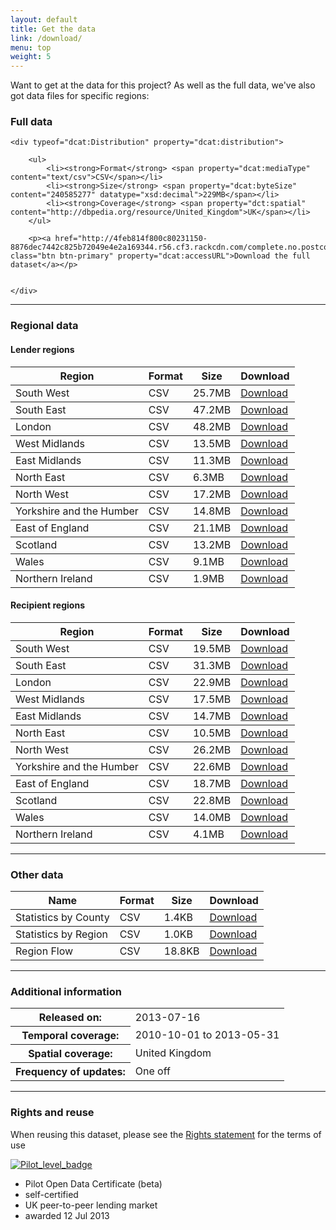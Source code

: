 ```yaml
---
layout: default
title: Get the data
link: /download/
menu: top
weight: 5
---
```


<div typeof="dcat:Catalog" resource="http://p2p.labs.theodi.org/download">

<p>Want to get at the data for this project? As well as the full data, we've also got data files for specific regions:</p>

<span property="dct:language" content="http://id.loc.gov/vocabulary/iso639-1/en"> </span>

<div typeof="dcat:Dataset" property="dcat:dataset" resource="http://p2p.labs.theodi.org/download/#full">
	<h3 property="dct:title">Full data</h3>
	
	<div typeof="dcat:Distribution" property="dcat:distribution">

		<ul>
			<li><strong>Format</strong> <span property="dcat:mediaType" content="text/csv">CSV</span></li>
			<li><strong>Size</strong> <span property="dcat:byteSize" content="240585277" datatype="xsd:decimal">229MB</span></li>
			<li><strong>Coverage</strong> <span property="dct:spatial" content="http://dbpedia.org/resource/United_Kingdom">UK</span></li>
		</ul>
		
		<p><a href="http://4feb814f800c80231150-8876dec7442c825b72049e4e2a169344.r56.cf3.rackcdn.com/complete.no.postcodes.csv.zip" class="btn btn-primary" property="dcat:accessURL">Download the full dataset</a></p>
		
		
	</div>
</div>

<hr class="heavy">

<h3>Regional data</h3>

<h4>Lender regions</h4>

<table class="table">
	<thead>
		<tr>
			<th>Region</th>
			<th>Format</th>
			<th>Size</th>
			<th>Download</th>
		</tr>
	</thead>
	<tbody typeof="dcat:Dataset" property="dcat:dataset" resource="http://p2p.labs.theodi.org/download/#lendersw">
		<tr property="dcat:distribution" typeof="dcat:Distribution">
			<td property="dct:title">
				<span property="dct:spatial" content="http://data.ordnancesurvey.co.uk/id/7000000000041427">South West</span>
			</td>
			<td property="dcat:mediaType" content="text/csv">CSV</td>
			<td property="dcat:byteSize" content="26906460" datatype="xsd:decimal">25.7MB</td>
			<td property="dct:type" resource=":indirect-access">
				<a property="dcat:accessURL" class="btn btn-primary" href="http://4feb814f800c80231150-8876dec7442c825b72049e4e2a169344.r56.cf3.rackcdn.com/by.region.len.south_west.csv.zip">Download</a>
			</td>
		</tr>
	</tbody>
	<tbody typeof="dcat:Dataset" property="dcat:dataset" resource="http://p2p.labs.theodi.org/download/#lenderse">
		<tr property="dcat:distribution" typeof="dcat:Distribution">
			<td property="dct:title">
					<span property="dct:spatial" content="http://data.ordnancesurvey.co.uk/id/7000000000041421">South East</span>
				</td>
			<td property="dcat:mediaType" content="text/csv">CSV</td>
			<td property="dcat:byteSize" content="49534730" datatype="xsd:decimal">47.2MB</td>
			<td property="dct:type" resource=":indirect-access">
				<a property="dcat:accessURL" class="btn btn-primary" href="http://4feb814f800c80231150-8876dec7442c825b72049e4e2a169344.r56.cf3.rackcdn.com/by.region.len.south_east.csv.zip">Download</a>
			</td>
		</tr>
	</tbody>
	<tbody typeof="dcat:Dataset" property="dcat:dataset" resource="http://p2p.labs.theodi.org/download/#lenderlondon">
		<tr property="dcat:distribution" typeof="dcat:Distribution">
			<td property="dct:title">
				<span property="dct:spatial" content="http://data.ordnancesurvey.co.uk/id/7000000000041428">London</span>
			</td>
			<td property="dcat:mediaType" content="text/csv">CSV</td>
			<td property="dcat:byteSize" content="50541363" datatype="xsd:decimal">48.2MB</td>
			<td property="dct:type" resource=":indirect-access">
				<a property="dcat:accessURL" class="btn btn-primary" href="http://4feb814f800c80231150-8876dec7442c825b72049e4e2a169344.r56.cf3.rackcdn.com/by.region.len.london.csv.zip">Download</a>
			</td>
		</tr>
	</tbody>
	<tbody typeof="dcat:Dataset" property="dcat:dataset" resource="http://p2p.labs.theodi.org/download/#lenderwm">
		<tr property="dcat:distribution" typeof="dcat:Distribution">
			<td property="dct:title">
				<span property="dct:spatial" content="http://data.ordnancesurvey.co.uk/id/7000000000041426">West Midlands</span>
			</td>
			<td property="dcat:mediaType" content="text/csv">CSV</td>
			<td property="dcat:byteSize" content="14176748" datatype="xsd:decimal">13.5MB</td>
			<td property="dct:type" resource=":indirect-access">
				<a property="dcat:accessURL" class="btn btn-primary" href="http://4feb814f800c80231150-8876dec7442c825b72049e4e2a169344.r56.cf3.rackcdn.com/by.region.len.west_midlands.csv.zip">Download</a>
			</td>
		</tr>
	</tbody>
	<tbody typeof="dcat:Dataset" property="dcat:dataset" resource="http://p2p.labs.theodi.org/download/#lenderem">
		<tr property="dcat:distribution" typeof="dcat:Distribution">
			<td property="dct:title">
				<span property="dct:spatial" content="http://data.ordnancesurvey.co.uk/id/7000000000041423">East Midlands</span>
			</td>
			<td property="dcat:mediaType" content="text/csv">CSV</td>
			<td property="dcat:byteSize" content="11827937" datatype="xsd:decimal">11.3MB</td>
			<td property="dct:type" resource=":indirect-access">
				<a property="dcat:accessURL" class="btn btn-primary" href="http://4feb814f800c80231150-8876dec7442c825b72049e4e2a169344.r56.cf3.rackcdn.com/by.region.len.east_midlands.csv.zip">Download</a>
			</td>
		</tr>
	</tbody>
	<tbody typeof="dcat:Dataset" property="dcat:dataset" resource="http://p2p.labs.theodi.org/download/#lenderne">
		<tr property="dcat:distribution" typeof="dcat:Distribution">
			<td property="dct:title">
				<span property="dct:spatial" content="http://data.ordnancesurvey.co.uk/id/7000000000041422">North East</span>
			</td>
			<td property="dcat:mediaType" content="text/csv">CSV</td>
			<td property="dcat:byteSize" content="6574572" datatype="xsd:decimal">6.3MB</td>
			<td property="dct:type" resource=":indirect-access">
				<a property="dcat:accessURL" class="btn btn-primary" href="http://4feb814f800c80231150-8876dec7442c825b72049e4e2a169344.r56.cf3.rackcdn.com/by.region.len.north_east.csv.zip">Download</a>
			</td>
		</tr>
	</tbody>
	<tbody typeof="dcat:Dataset" property="dcat:dataset" resource="http://p2p.labs.theodi.org/download/#lendernw">
		<tr property="dcat:distribution" typeof="dcat:Distribution">
			<td property="dct:title">
				<span property="dct:spatial" content="http://data.ordnancesurvey.co.uk/id/7000000000041431">North West</span>
			</td>
			<td property="dcat:mediaType" content="text/csv">CSV</td>
			<td property="dcat:byteSize" content="18025021" datatype="xsd:decimal">17.2MB</td>
			<td property="dct:type" resource=":indirect-access">
				<a property="dcat:accessURL" class="btn btn-primary" href="http://4feb814f800c80231150-8876dec7442c825b72049e4e2a169344.r56.cf3.rackcdn.com/by.region.len.north_west.csv.zip">Download</a>
			</td>
		</tr>
	</tbody>
	<tbody typeof="dcat:Dataset" property="dcat:dataset" resource="http://p2p.labs.theodi.org/download/#lenderyh">
		<tr property="dcat:distribution" typeof="dcat:Distribution">
			<td property="dct:title">
				<span property="dct:spatial" content="http://data.ordnancesurvey.co.uk/id/7000000000041430">Yorkshire and the Humber</span>
			</td>
			<td property="dcat:mediaType" content="text/csv">CSV</td>
			<td property="dcat:byteSize" content="15487468" datatype="xsd:decimal">14.8MB</td>
			<td property="dct:type" resource=":indirect-access">
				<a property="dcat:accessURL" class="btn btn-primary" href="http://4feb814f800c80231150-8876dec7442c825b72049e4e2a169344.r56.cf3.rackcdn.com/by.region.len.yorkshire_and_the_humber.csv.zip">Download</a>
			</td>
		</tr>
	</tbody>
	<tbody typeof="dcat:Dataset" property="dcat:dataset" resource="http://p2p.labs.theodi.org/download/#lenderee">
		<tr property="dcat:distribution" typeof="dcat:Distribution">
			<td property="dct:title">
				<span property="dct:spatial" content="http://data.ordnancesurvey.co.uk/id/7000000000041425">East of England</span>
			</td>
			<td property="dcat:mediaType" content="text/csv">CSV</td>
			<td property="dcat:byteSize" content="22124953" datatype="xsd:decimal">21.1MB</td>
			<td property="dct:type" resource=":indirect-access">
				<a property="dcat:accessURL" class="btn btn-primary" href="http://4feb814f800c80231150-8876dec7442c825b72049e4e2a169344.r56.cf3.rackcdn.com/by.region.len.east_of_england.csv.zip">Download</a>
			</td>
		</tr>
	</tbody>
	<tbody typeof="dcat:Dataset" property="dcat:dataset" resource="http://p2p.labs.theodi.org/download/#lenderscotland">
		<tr property="dcat:distribution" typeof="dcat:Distribution">
			<td property="dct:title">
				<span property="dct:spatial" content="http://data.ordnancesurvey.co.uk/doc/country/scotland">Scotland</span>
			</td>
			<td property="dcat:mediaType" content="text/csv">CSV</td>
			<td property="dcat:byteSize" content="13862175" datatype="xsd:decimal">13.2MB</td>
			<td property="dct:type" resource=":indirect-access">
				<a property="dcat:accessURL" class="btn btn-primary" href="http://4feb814f800c80231150-8876dec7442c825b72049e4e2a169344.r56.cf3.rackcdn.com/by.region.len.scotland.csv.zip">Download</a>
			</td>
		</tr>
	</tbody>
	<tbody typeof="dcat:Dataset" property="dcat:dataset" resource="http://p2p.labs.theodi.org/download/#lenderwales">
		<tr property="dcat:distribution" typeof="dcat:Distribution">
			<td property="dct:title">
				<span property="dct:spatial" content="http://data.ordnancesurvey.co.uk/doc/country/wales">Wales</span>
			</td>
			<td property="dcat:mediaType" content="text/csv">CSV</td>
			<td property="dcat:byteSize" content="9500099" datatype="xsd:decimal">9.1MB</td>
			<td property="dct:type" resource=":indirect-access">
				<a property="dcat:accessURL" class="btn btn-primary" href="http://4feb814f800c80231150-8876dec7442c825b72049e4e2a169344.r56.cf3.rackcdn.com/by.region.len.wales.csv.zip">Download</a>
			</td>
		</tr>
	</tbody>
	<tbody typeof="dcat:Dataset" property="dcat:dataset" resource="http://p2p.labs.theodi.org/download/#lenderni">
		<tr property="dcat:distribution" typeof="dcat:Distribution">
			<td property="dct:title">
				<span property="dct:spatial" content="http://dbpedia.org/page/Northern_Ireland">Northern Ireland</span>
			</td>
			<td property="dcat:mediaType" content="text/csv">CSV</td>
			<td property="dcat:byteSize" content="2023751" datatype="xsd:decimal">1.9MB</td>
			<td property="dct:type" resource=":indirect-access">
				<a property="dcat:accessURL" class="btn btn-primary" href="http://4feb814f800c80231150-8876dec7442c825b72049e4e2a169344.r56.cf3.rackcdn.com/by.region.len.northern_ireland.csv.zip">Download</a>
			</td>
		</tr>
	</tbody>
</table>

<h4>Recipient regions</h4>

<table class="table">
	<thead>
		<tr>
			<th>Region</th>
			<th>Format</th>
			<th>Size</th>
			<th>Download</th>
		</tr>
	</thead>
	<tbody typeof="dcat:Dataset" property="dcat:dataset" resource="http://p2p.labs.theodi.org/download/#bordersw">
		<tr property="dcat:distribution" typeof="dcat:Distribution">
			<td property="dct:title">
				<span property="dct:spatial" content="http://data.ordnancesurvey.co.uk/id/7000000000041427">South West</span>
			</td>
			<td property="dcat:mediaType" content="text/csv">CSV</td>
			<td property="dcat:byteSize" content="20436746" datatype="xsd:decimal">19.5MB</td>
			<td property="dct:type" resource=":indirect-access">
				<a property="dcat:accessURL" class="btn btn-primary" href="http://4feb814f800c80231150-8876dec7442c825b72049e4e2a169344.r56.cf3.rackcdn.com/by.region.bor.south_west.csv.zip">Download</a>
			</td>
		</tr>
	</tbody>
	<tbody typeof="dcat:Dataset" property="dcat:dataset" resource="http://p2p.labs.theodi.org/download/#borderse">
		<tr property="dcat:distribution" typeof="dcat:Distribution">
			<td property="dct:title">
					<span property="dct:spatial" content="http://data.ordnancesurvey.co.uk/id/7000000000041421">South East</span>
				</td>
			<td property="dcat:mediaType" content="text/csv">CSV</td>
			<td property="dcat:byteSize" content="32768000" datatype="xsd:decimal">31.3MB</td>
			<td property="dct:type" resource=":indirect-access">
				<a property="dcat:accessURL" class="btn btn-primary" href="http://4feb814f800c80231150-8876dec7442c825b72049e4e2a169344.r56.cf3.rackcdn.com/by.region.bor.south_east.csv.zip">Download</a>
			</td>
		</tr>
	</tbody>
	<tbody typeof="dcat:Dataset" property="dcat:dataset" resource="http://p2p.labs.theodi.org/download/#borderlondon">
		<tr property="dcat:distribution" typeof="dcat:Distribution">
			<td property="dct:title">
				<span property="dct:spatial" content="http://data.ordnancesurvey.co.uk/id/7000000000041428">London</span>
			</td>
			<td property="dcat:mediaType" content="text/csv">CSV</td>
			<td property="dcat:byteSize" content="24054333" datatype="xsd:decimal">22.9MB</td>
			<td property="dct:type" resource=":indirect-access">
				<a property="dcat:accessURL" class="btn btn-primary" href="http://4feb814f800c80231150-8876dec7442c825b72049e4e2a169344.r56.cf3.rackcdn.com/by.region.bor.london.csv.zip">Download</a>
			</td>
		</tr>
	</tbody>
	<tbody typeof="dcat:Dataset" property="dcat:dataset" resource="http://p2p.labs.theodi.org/download/#borderwm">
		<tr property="dcat:distribution" typeof="dcat:Distribution">
			<td property="dct:title">
				<span property="dct:spatial" content="http://data.ordnancesurvey.co.uk/id/7000000000041426">West Midlands</span>
			</td>
			<td property="dcat:mediaType" content="text/csv">CSV</td>
			<td property="dcat:byteSize" content="18371052" datatype="xsd:decimal">17.5MB</td>
			<td property="dct:type" resource=":indirect-access">
				<a property="dcat:accessURL" class="btn btn-primary" href="http://4feb814f800c80231150-8876dec7442c825b72049e4e2a169344.r56.cf3.rackcdn.com/by.region.bor.west_midlands.csv.zip">Download</a>
			</td>
		</tr>
	</tbody>
	<tbody typeof="dcat:Dataset" property="dcat:dataset" resource="http://p2p.labs.theodi.org/download/#borderem">
		<tr property="dcat:distribution" typeof="dcat:Distribution">
			<td property="dct:title">
				<span property="dct:spatial" content="http://data.ordnancesurvey.co.uk/id/7000000000041423">East Midlands</span>
			</td>
			<td property="dcat:mediaType" content="text/csv">CSV</td>
			<td property="dcat:byteSize" content="15424553" datatype="xsd:decimal">14.7MB</td>
			<td property="dct:type" resource=":indirect-access">
				<a property="dcat:accessURL" class="btn btn-primary" href="http://4feb814f800c80231150-8876dec7442c825b72049e4e2a169344.r56.cf3.rackcdn.com/by.region.bor.east_midlands.csv.zip">Download</a>
			</td>
		</tr>
	</tbody>
	<tbody typeof="dcat:Dataset" property="dcat:dataset" resource="http://p2p.labs.theodi.org/download/#borderne">
		<tr property="dcat:distribution" typeof="dcat:Distribution">
			<td property="dct:title">
				<span property="dct:spatial" content="http://data.ordnancesurvey.co.uk/id/7000000000041422">North East</span>
			</td>
			<td property="dcat:mediaType" content="text/csv">CSV</td>
			<td property="dcat:byteSize" content="11041505" datatype="xsd:decimal">10.5MB</td>
			<td property="dct:type" resource=":indirect-access">
				<a property="dcat:accessURL" class="btn btn-primary" href="http://4feb814f800c80231150-8876dec7442c825b72049e4e2a169344.r56.cf3.rackcdn.com/by.region.bor.north_east.csv.zip">Download</a>
			</td>
		</tr>
	</tbody>
	<tbody typeof="dcat:Dataset" property="dcat:dataset" resource="http://p2p.labs.theodi.org/download/#bordernw">
		<tr property="dcat:distribution" typeof="dcat:Distribution">
			<td property="dct:title">
				<span property="dct:spatial" content="http://data.ordnancesurvey.co.uk/id/7000000000041431">North West</span>
			</td>
			<td property="dcat:mediaType" content="text/csv">CSV</td>
			<td property="dcat:byteSize" content="27420262" datatype="xsd:decimal">26.2MB</td>
			<td property="dct:type" resource=":indirect-access">
				<a property="dcat:accessURL" class="btn btn-primary" href="http://4feb814f800c80231150-8876dec7442c825b72049e4e2a169344.r56.cf3.rackcdn.com/by.region.bor.north_west.csv.zip">Download</a>
			</td>
		</tr>
	</tbody>
	<tbody typeof="dcat:Dataset" property="dcat:dataset" resource="http://p2p.labs.theodi.org/download/#borderyh">
		<tr property="dcat:distribution" typeof="dcat:Distribution">
			<td property="dct:title">
				<span property="dct:spatial" content="http://data.ordnancesurvey.co.uk/id/7000000000041430">Yorkshire and the Humber</span>
			</td>
			<td property="dcat:mediaType" content="text/csv">CSV</td>
			<td property="dcat:byteSize" content="23697818" datatype="xsd:decimal">22.6MB</td>
			<td property="dct:type" resource=":indirect-access">
				<a property="dcat:accessURL" class="btn btn-primary" href="http://4feb814f800c80231150-8876dec7442c825b72049e4e2a169344.r56.cf3.rackcdn.com/by.region.bor.yorkshire_and_the_humber.csv.zip">Download</a>
			</td>
		</tr>
	</tbody>
	<tbody typeof="dcat:Dataset" property="dcat:dataset" resource="http://p2p.labs.theodi.org/download/#borderee">
		<tr property="dcat:distribution" typeof="dcat:Distribution">
			<td property="dct:title">
				<span property="dct:spatial" content="http://data.ordnancesurvey.co.uk/id/7000000000041425">East of England</span>
			</td>
			<td property="dcat:mediaType" content="text/csv">CSV</td>
			<td property="dcat:byteSize" content="19597885" datatype="xsd:decimal">18.7MB</td>
			<td property="dct:type" resource=":indirect-access">
				<a property="dcat:accessURL" class="btn btn-primary" href="http://4feb814f800c80231150-8876dec7442c825b72049e4e2a169344.r56.cf3.rackcdn.com/by.region.bor.east_of_england.csv.zip">Download</a>
			</td>
		</tr>
	</tbody>
	<tbody typeof="dcat:Dataset" property="dcat:dataset" resource="http://p2p.labs.theodi.org/download/#borderscotland">
		<tr property="dcat:distribution" typeof="dcat:Distribution">
			<td property="dct:title">
				<span property="dct:spatial" content="http://data.ordnancesurvey.co.uk/doc/country/scotland">Scotland</span>
			</td>
			<td property="dcat:mediaType" content="text/csv">CSV</td>
			<td property="dcat:byteSize" content="23897047" datatype="xsd:decimal">22.8MB</td>
			<td property="dct:type" resource=":indirect-access">
				<a property="dcat:accessURL" class="btn btn-primary" href="http://4feb814f800c80231150-8876dec7442c825b72049e4e2a169344.r56.cf3.rackcdn.com/by.region.bor.scotland.csv.zip">Download</a>
			</td>
		</tr>
	</tbody>
	<tbody typeof="dcat:Dataset" property="dcat:dataset" resource="http://p2p.labs.theodi.org/download/#borderwales">
		<tr property="dcat:distribution" typeof="dcat:Distribution">
			<td property="dct:title">
				<span property="dct:spatial" content="http://data.ordnancesurvey.co.uk/doc/country/wales">Wales</span>
			</td>
			<td property="dcat:mediaType" content="text/csv">CSV</td>
			<td property="dcat:byteSize" content="14648607" datatype="xsd:decimal">14.0MB</td>
			<td property="dct:type" resource=":indirect-access">
				<a property="dcat:accessURL" class="btn btn-primary" href="http://4feb814f800c80231150-8876dec7442c825b72049e4e2a169344.r56.cf3.rackcdn.com/by.region.bor.wales.csv.zip">Download</a>
			</td>
		</tr>
	</tbody>
	<tbody typeof="dcat:Dataset" property="dcat:dataset" resource="http://p2p.labs.theodi.org/download/#borderni">
		<tr property="dcat:distribution" typeof="dcat:Distribution">
			<td property="dct:title">
				<span property="dct:spatial" content="http://dbpedia.org/page/Northern_Ireland">Northern Ireland</span>
			</td>
			<td property="dcat:mediaType" content="text/csv">CSV</td>
			<td property="dcat:byteSize" content="4330618" datatype="xsd:decimal">4.1MB</td>
			<td property="dct:type" resource=":indirect-access">
				<a property="dcat:accessURL" class="btn btn-primary" href="http://4feb814f800c80231150-8876dec7442c825b72049e4e2a169344.r56.cf3.rackcdn.com/by.region.bor.northern_ireland.csv.zip">Download</a>
			</td>
		</tr>
	</tbody>
</table>

<hr class="heavy">

<h3>Other data</h3>

<table class="table">
	<thead>
		<tr>
			<th>Name</th>
			<th>Format</th>
			<th>Size</th>
			<th>Download</th>
		</tr>
	</thead>
	<tbody typeof="dcat:Dataset" property="dcat:dataset" resource="http://p2p.labs.theodi.org/download/#county">
		<tr property="dcat:distribution" typeof="dcat:Distribution">
			<td property="dct:title">
				Statistics by County
			</td>
			<td property="dcat:mediaType" content="text/csv">CSV</td>
			<td property="dcat:byteSize" content="1455" datatype="xsd:decimal">1.4KB</td>
			<td>
				<a property="dcat:accessURL" class="btn btn-primary" href="http://4feb814f800c80231150-8876dec7442c825b72049e4e2a169344.r56.cf3.rackcdn.com/county-statistics-p2p.csv">Download</a>
			</td>
		</tr>
	</tbody>
	<tbody typeof="dcat:Dataset" property="dcat:dataset" resource="http://p2p.labs.theodi.org/download/#region">
		<tr property="dcat:distribution" typeof="dcat:Distribution">
			<td property="dct:title">
				Statistics by Region
			</td>
			<td property="dcat:mediaType" content="text/csv">CSV</td>
			<td property="dcat:byteSize" content="1096 " datatype="xsd:decimal">1.0KB</td>
			<td>
				<a property="dcat:accessURL" class="btn btn-primary" href="http://4feb814f800c80231150-8876dec7442c825b72049e4e2a169344.r56.cf3.rackcdn.com/region-statistics-p2p.csv">Download</a>
			</td>
		</tr>
	</tbody>
	<tbody typeof="dcat:Dataset" property="dcat:dataset" resource="http://p2p.labs.theodi.org/download/#flow">
		<tr property="dcat:distribution" typeof="dcat:Distribution">
			<td property="dct:title">
				Region Flow
			</td>
			<td property="dcat:mediaType" content="text/csv">CSV</td>
			<td property="dcat:byteSize" content="19313" datatype="xsd:decimal">18.8KB</td>
			<td>
				<a property="dcat:accessURL" class="btn btn-primary" href="http://4feb814f800c80231150-8876dec7442c825b72049e4e2a169344.r56.cf3.rackcdn.com/region-flow-p2p.csv">Download</a>
			</td>
		</tr>
	</tbody>
</table>

<hr class="heavy">

<h3>Additional information</h3>

<table class="table">
	<tr>
		<th scope="row">Released on:</th>
		<td property="dcat:issued">2013-07-16</td>
	</tr>
	<tr>
		<th scope="row">Temporal coverage:</th>
		<td property="dct:temporal" content="start=2010-10-01; end=2013-05-31">2010-10-01 to 2013-05-31</td>
	</tr>
	<tr>
		<th scope="row">Spatial coverage:</th>
		<td property="dct:spatial" content="http://dbpedia.org/resource/United_Kingdom">United Kingdom</td>
	</tr>
	<tr>
		<th scope="row">Frequency of updates:</th>
		<td property="dct:accrualPeriodicity" content="http://purl.org/cld/freq/irregular">One off</td>
	</tr>
</table>

<hr class="heavy">

<h3>Rights and reuse</h3>

<p>When reusing this dataset, please see the <a href="/rights" property="dct:rights" resource="/rights">Rights statement</a> for the terms of use</p>

<div class='open-data-certificate'>
<style>@import url(https://certificates.theodi.org/assets/badge.css);</style>
<a href="http://certificates.theodi.org/certificates/12019"><img alt="Pilot_level_badge" src="https://certificates.theodi.org/assets/badges/pilot_level_badge.png" /></a>
<ul class='open-data-certificate-details'>
<li>
<span>Pilot Open Data Certificate (beta)</span>
</li>
<li>
<span>self-certified</span>
</li>
<li>
<span>UK peer-to-peer lending market</span>
</li>
<li>
<span>awarded 12 Jul 2013</span>
</li>
</ul>
</div>

<script>
$(document).ready(function() {
 
    $("a[href^='http://4feb814f800c80231150-8876dec7442c825b72049e4e2a169344.r56.cf3.rackcdn.com/']").each(function() {
        var href = $(this).attr("href");
        var target = $(this).attr("target");
        var text = $(this).text();
        $(this).click(function(event) { 
            event.preventDefault(); 
            _gaq.push(["_trackEvent", "Data", "Downloaded", "", href, false]); 
            setTimeout(function() { 
                window.open(href,(!target?"_self":target)); 
            },300);
        });
    });
 
});
</script>

</div>

